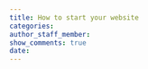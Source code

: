 ```yaml
---
title: How to start your website
categories:
author_staff_member:
show_comments: true
date:
---
```

